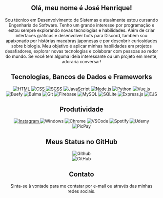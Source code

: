 <h2 align="center">Olá, meu nome é José Henrique!</h2>
<p align="center">Sou técnico em Desenvolvimento de Sistemas e atualmente estou cursando Engenharia de Software. Tenho um grande interesse por programação e estou sempre explorando novas tecnologias e habilidades. Além de criar interfaces gráficas e desenvolver bots para Discord, também sou apaixonado por histórias macabras japonesas e por descobrir curiosidades sobre biologia. Meu objetivo é aplicar minhas habilidades em projetos desafiadores, explorar novas tecnologias e colaborar com pessoas ao redor do mundo. Se você tem alguma ideia interessante ou um projeto em mente, adoraria conversar!</p>

<h2 align="center">Tecnologias, Bancos de Dados e Frameworks</h2>
<p align="center">
  <img src="https://img.shields.io/badge/HTML-101010?style=for-the-badge&logo=html5&logoColor=e34f26" alt="HTML"/>
  <img src="https://img.shields.io/badge/CSS-101010?style=for-the-badge&logo=css&logoColor=1572B6" alt="CSS"/>
  <img src="https://img.shields.io/badge/SCSS-101010?style=for-the-badge&logo=sass&logoColor=CC6699" alt="SCSS"/>
  
  <img src="https://img.shields.io/badge/JavaScript-101010?style=for-the-badge&logo=javascript&logoColor=f7df1e" alt="JavaScript"/>
  <img src="https://img.shields.io/badge/Node.js-101010?style=for-the-badge&logo=node.js&logoColor=6cc24a" alt="Node.js"/>
  <img src="https://img.shields.io/badge/Python-101010?style=for-the-badge&logo=python&logoColor=2a4e6c" alt="Python"/>
  
  <img src="https://img.shields.io/badge/Vue.js-101010?style=for-the-badge&logo=vue.js&logoColor=42b883" alt="Vue.js"/>
  <img src="https://img.shields.io/badge/Buefy-101010?style=for-the-badge&logo=buefy&logoColor=7957D5" alt="Buefy"/>
  <img src="https://img.shields.io/badge/Bulma-101010?style=for-the-badge&logo=bulma&logoColor=00D1B2" alt="Bulma"/>
  <img src="https://img.shields.io/badge/Git-101010?style=for-the-badge&logo=git&logoColor=c9510c" alt="Git"/>
  
  <img src="https://img.shields.io/badge/Firebase-101010?style=for-the-badge&logo=firebase&logoColor=e66000" alt="Firebase"/>
  <img src="https://img.shields.io/badge/MySQL-101010?style=for-the-badge&logo=mysql&logoColor=4479A1" alt="MySQL"/>
  <img src="https://img.shields.io/badge/SQLite-101010?style=for-the-badge&logo=sqlite&logoColor=4479A1" alt="SQLite"/>
  
  <img src="https://img.shields.io/badge/Express.js-101010?style=for-the-badge&logo=express&logoColor=white" alt="Express.js"/>
  <img src="https://img.shields.io/badge/EJS-101010?style=for-the-badge&logo=ejs&logoColor=ffd400" alt="EJS"/>
</p>

<h2 align="center">Produtividade</h2>
<p align="center">
  <a href="https://instagram.com/henrilima.llsh" target="_blank">
    <img src="https://img.shields.io/badge/Instagram-101010?style=for-the-badge&logo=instagram&logoColor=E4405F" alt="Instagram"/>
  </a>
  <img src="https://img.shields.io/badge/Windows-101010?style=for-the-badge&logo=windows&logoColor=0078D6" alt="Windows"/>
  <img src="https://img.shields.io/badge/Chrome-101010?style=for-the-badge&logo=google-chrome&logoColor=f2f2f2" alt="Chrome"/>
  <img src="https://img.shields.io/badge/Visual_Studio_Code-101010?style=for-the-badge&logo=vs-code&logoColor=f2f2f2" alt="VSCode"/>
  <img src="https://img.shields.io/badge/Spotify-101010?&style=for-the-badge&logo=spotify&logoColor=1ED760" alt="Spotify"/>
  <img src="https://img.shields.io/badge/Udemy-101010?style=for-the-badge&logo=Udemy&logoColor=EC5252" alt="Udemy"/>
  <img src="https://img.shields.io/badge/PicPay-101010?style=for-the-badge&logo=picpay&logoColor=21C25E" alt="PicPay"/>
</p>

<h2 align="center">Meus Status no GitHub</h2>
<p align="center">
  <img src="https://github-readme-stats.vercel.app/api?username=henrilima&theme=dark&show_icons=true&hide_border=true&count_private=true&locale=pt-br" alt="Github"/>
  <br />
  <img src="https://github-readme-stats.vercel.app/api/top-langs/?username=henrilima&theme=dark&show_icons=true&hide_border=true&locale=pt-br&langs_count=18&layout=donut" alt="GitHub"/>
</p>

<h2 align="center">Contato</h2>
<p align="center">Sinta-se à vontade para me contatar por e-mail ou através das minhas redes sociais.</p>
